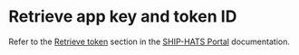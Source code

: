 # Retrieve app key and token ID

<!--**Topics**

- [Add users](#add-users)
- [Add user groups](#add-user-groups)
-->


Refer to the [Retrieve token](https://docs.developer.tech.gov.sg/docs/ship-hats-portal/#/manage-tools) section in the [SHIP-HATS Portal](https://docs.developer.tech.gov.sg/docs/ship-hats-portal/#/) documentation.
